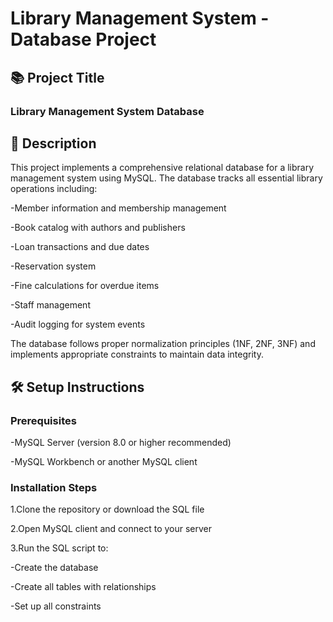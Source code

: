 # Library Management System - Database Project
## 📚 Project Title
### Library Management System Database

## 📝 Description
This project implements a comprehensive relational database for a library management system using MySQL. The database tracks all essential library operations including:

-Member information and membership management

-Book catalog with authors and publishers

-Loan transactions and due dates

-Reservation system

-Fine calculations for overdue items

-Staff management

-Audit logging for system events

The database follows proper normalization principles (1NF, 2NF, 3NF) and implements appropriate constraints to maintain data integrity.

## 🛠️ Setup Instructions
### Prerequisites
-MySQL Server (version 8.0 or higher recommended)

-MySQL Workbench or another MySQL client

### Installation Steps
1.Clone the repository or download the SQL file

2.Open MySQL client and connect to your server

3.Run the SQL script to:

-Create the database

-Create all tables with relationships

-Set up all constraints
